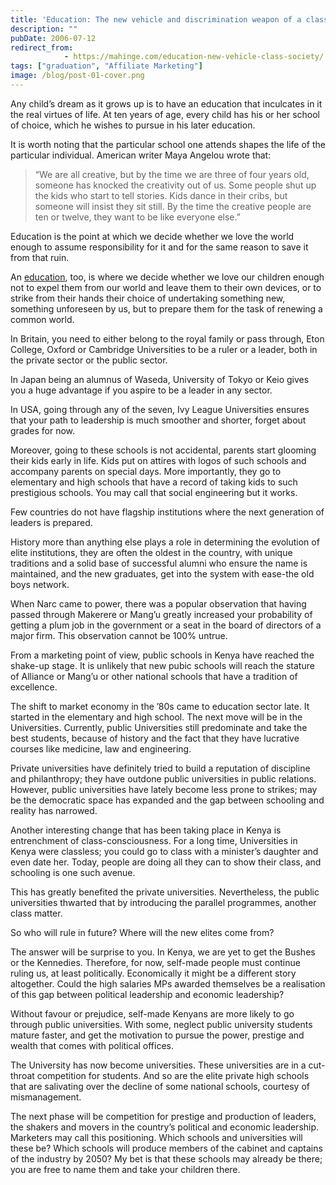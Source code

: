 ```yaml
---
title: 'Education: The new vehicle and discrimination weapon of a class society'
description: ""
pubDate: 2006-07-12
redirect_from:
            - https://mahinge.com/education-new-vehicle-class-society/
tags: ["graduation", "Affiliate Marketing"]
image: /blog/post-01-cover.png
---
```

Any child’s dream as it grows up is to have an education that inculcates in it the real virtues of life. At ten years of age, every child has his or her school of choice, which he wishes to pursue in his later education.

It is worth noting that the particular school one attends shapes the life of the particular individual. American writer Maya Angelou wrote that:

> “We are all creative, but by the time we are three of four years old, someone has knocked the creativity out of us. Some people shut up the kids who start to tell stories. Kids dance in their cribs, but someone will insist they sit still. By the time the creative people are ten or twelve, they want to be like everyone else.”

Education is the point at which we decide whether we love the world enough to assume responsibility for it and for the same reason to save it from that ruin.

An [education](/about), too, is where we decide whether we love our children enough not to expel them from our world and leave them to their own devices, or to strike from their hands their choice of undertaking something new, something unforeseen by us, but to prepare them for the task of renewing a common world.

In Britain, you need to either belong to the royal family or pass through, Eton College, Oxford or Cambridge Universities to be a ruler or a leader, both in the private sector or the public sector.

In Japan being an alumnus of Waseda, University of Tokyo or Keio gives you a huge advantage if you aspire to be a leader in any sector.

In USA, going through any of the seven, Ivy League Universities ensures that your path to leadership is much smoother and shorter, forget about grades for now.

Moreover, going to these schools is not accidental, parents start glooming their kids early in life. Kids put on attires with logos of such schools and accompany parents on special days. More importantly, they go to elementary and high schools that have a record of taking kids to such prestigious schools. You may call that social engineering but it works.

Few countries do not have flagship institutions where the next generation of leaders is prepared.

History more than anything else plays a role in determining the evolution of elite institutions, they are often the oldest in the country, with unique traditions and a solid base of successful alumni who ensure the name is maintained, and the new graduates, get into the system with ease-the old boys network.

When Narc came to power, there was a popular observation that having passed through Makerere or Mang’u greatly increased your probability of getting a plum job in the government or a seat in the board of directors of a major firm. This observation cannot be 100% untrue.

From a marketing point of view, public schools in Kenya have reached the shake-up stage. It is unlikely that new pubic schools will reach the stature of Alliance or Mang’u or other national schools that have a tradition of excellence.

The shift to market economy in the ’80s came to education sector late. It started in the elementary and high school. The next move will be in the Universities. Currently, public Universities still predominate and take the best students, because of history and the fact that they have lucrative courses like medicine, law and engineering.

Private universities have definitely tried to build a reputation of discipline and philanthropy; they have outdone public universities in public relations. However, public universities have lately become less prone to strikes; may be the democratic space has expanded and the gap between schooling and reality has narrowed.

Another interesting change that has been taking place in Kenya is entrenchment of class-consciousness. For a long time, Universities in Kenya were classless; you could go to class with a minister’s daughter and even date her. Today, people are doing all they can to show their class, and schooling is one such avenue.

This has greatly benefited the private universities. Nevertheless, the public universities thwarted that by introducing the parallel programmes, another class matter.

So who will rule in future? Where will the new elites come from?

The answer will be surprise to you. In Kenya, we are yet to get the Bushes or the Kennedies. Therefore, for now, self-made people must continue ruling us, at least politically. Economically it might be a different story altogether. Could the high salaries MPs awarded themselves be a realisation of this gap between political leadership and economic leadership?

Without favour or prejudice, self-made Kenyans are more likely to go through public universities. With some, neglect public university students mature faster, and get the motivation to pursue the power, prestige and wealth that comes with political offices.

The University has now become universities. These universities are in a cut-throat competition for students. And so are the elite private high schools that are salivating over the decline of some national schools, courtesy of mismanagement.

The next phase will be competition for prestige and production of leaders, the shakers and movers in the country’s political and economic leadership. Marketers may call this positioning. Which schools and universities will these be? Which schools will produce members of the cabinet and captains of the industry by 2050? My bet is that these schools may already be there; you are free to name them and take your children there.
